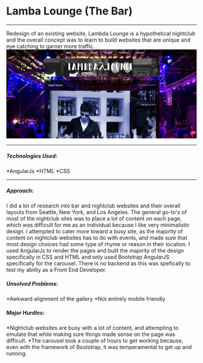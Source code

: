 <h1>Lamba Lounge (The Bar)</h1>
<hr>
<p>
Redesign of an existing website, Lambda Lounge is a hypothetical nightclub and the overall concept was to learn to build websites that are unique and eye catching to garner more traffic.

<img src="img/lambdascrn.png" alt="Lambda Lounge">
<hr>
<h5>Technologies Used:</h5>
*AngularJs
*HTML
*CSS
<hr>
<h5>Approach:</h5>
I did a lot of research into bar and nightclub websites and their overall layouts from Seattle, New York, and Los Angeles. The general go-to's of most of the nightclub sites was to place a lot of content on each page, which was difficult for me as an individual because I like very minimalistic design. I attempted to cater more toward a busy site, as the majority of content on nightclub websites has to do with events, and made sure that most design choices had some type of rhyme or reason in their location. I used AngularJs to render the pages and built the majority of the design specifically in CSS and HTML and only used Bootstrap AngularJS specifically for the carousel. There is no backend as this was spefically to test my ability as a Front End Developer.

<h5>Unsolved Problems:</h5>
*Awkward alignment of the gallery
*Not entirely mobile friendly

<h5>Major Hurdles:</h5>
*Nightclub websites are busy with a lot of content, and attempting to emulate that while making sure things made sense on the page was difficult.
*The carousel took a couple of hours to get working because, even with the framework of Bootstrap, it was temperamental to get up and running.
</p>
